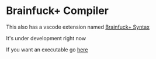 # Brainfuck+ Compiler
This also has a vscode extension named [Brainfuck+ Syntax](https://github.com/tadaHrd/bfp-syntax)

It's under development right now

If you want an executable go [here](https://github.com/tadaHrd/bfp-compiler/releases/tag/1.0.0.0)
